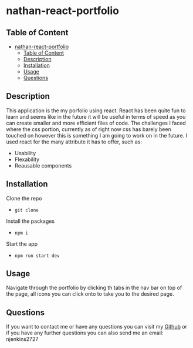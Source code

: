 # nathan-react-portfolio



## Table of Content 
- [nathan-react-portfolio](#nathan-react-portfolio)
  - [Table of Content](#table-of-content)
  - [Description](#description)
  - [Installation](#installation)
  - [Usage](#usage)
  - [Questions](#questions)

## Description
This application is the my porfolio using react. React has been quite fun to learn and seems like in the future it will be useful in terms of speed as you can create smaller and more efficient files of code. The challenges I faced where the css portion, currently as of right now css has barely been touched on however this is something I am going to work on in the future. I used react for the many attribute it has to offer, such as: 
  - Usability 
  - Flexability 
  - Reausable components

## Installation
Clone the repo 
- `git clone`

Install the packages 
- `npm i`

Start the app 
- `npm run start dev`

## Usage
Navigate through the portfolio by clicking th tabs in the nav bar on top of the page, all icons you can click onto to take you to the desired page. 

## Questions
If you want to contact me or have any questions you can visit my [Github](https://github.com/njenkins2727)
or if you have any further questions you can also send me an email: njenkins2727
